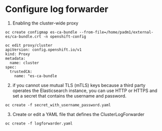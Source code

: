 Configure log forwarder 
===

1. Enabling the cluster-wide proxy
```
oc create configmap es-ca-bundle --from-file=/home/padm1/external-es/ca-bundle.crt -n openshift-config
```
```
oc edit proxy/cluster
apiVersion: config.openshift.io/v1
kind: Proxy
metadata:
  name: cluster
spec:
  trustedCA:
    name: "es-ca-bundle
```

2.  if you cannot use mutual TLS (mTLS) keys because a third party operates the Elasticsearch instance, you can use HTTP or HTTPS and set a secret that contains the username and password.
```
oc create -f secret_with_username_password.yaml
```
3. Create or edit a YAML file that defines the ClusterLogForwarder
```
oc create -f logforwarder.yaml
```

